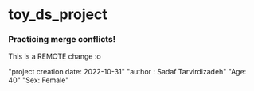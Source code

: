 # toy_ds_project

### Practicing merge conflicts! 
   
This is a REMOTE change :o

 "project creation date: 2022-10-31"
 "author : Sadaf Tarvirdizadeh" 
 "Age: 40"
 "Sex: Female"
 

